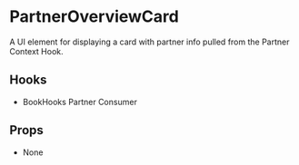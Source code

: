 # PartnerOverviewCard

A UI element for displaying a card with partner info pulled from the Partner Context Hook.

## Hooks

- BookHooks Partner Consumer

## Props

- None
